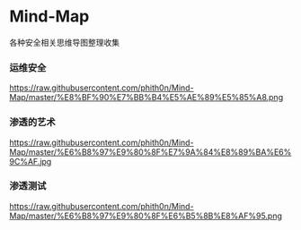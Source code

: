 # Mind-Map
各种安全相关思维导图整理收集  

### 运维安全
https://raw.githubusercontent.com/phith0n/Mind-Map/master/%E8%BF%90%E7%BB%B4%E5%AE%89%E5%85%A8.png  

### 渗透的艺术
https://raw.githubusercontent.com/phith0n/Mind-Map/master/%E6%B8%97%E9%80%8F%E7%9A%84%E8%89%BA%E6%9C%AF.jpg  

### 渗透测试
https://raw.githubusercontent.com/phith0n/Mind-Map/master/%E6%B8%97%E9%80%8F%E6%B5%8B%E8%AF%95.png  